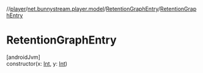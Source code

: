 //[player](../../../index.md)/[net.bunnystream.player.model](../index.md)/[RetentionGraphEntry](index.md)/[RetentionGraphEntry](-retention-graph-entry.md)

# RetentionGraphEntry

[androidJvm]\
constructor(x: [Int](https://kotlinlang.org/api/latest/jvm/stdlib/kotlin/-int/index.html), y: [Int](https://kotlinlang.org/api/latest/jvm/stdlib/kotlin/-int/index.html))
